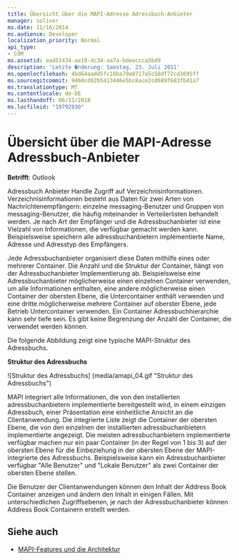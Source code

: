 ```yaml
---
title: Übersicht über die MAPI-Adresse Adressbuch-Anbieter
manager: soliver
ms.date: 11/16/2014
ms.audience: Developer
localization_priority: Normal
api_type:
- COM
ms.assetid: ead51434-ae19-4c34-aa7a-bdeeccca5bd9
description: 'Letzte �nderung: Samstag, 23. Juli 2011'
ms.openlocfilehash: 4bd64aadd5fc18ba79a8717a5c58df72cd3695ff
ms.sourcegitcommit: 9d60cd82b5413446e5bc8ace2cd689f683fb41a7
ms.translationtype: MT
ms.contentlocale: de-DE
ms.lasthandoff: 06/11/2018
ms.locfileid: "19792930"
---
```

# <a name="mapi-address-book-provider-overview"></a>Übersicht über die MAPI-Adresse Adressbuch-Anbieter
  
**Betrifft**: Outlook 
  
Adressbuch Anbieter Handle Zugriff auf Verzeichnisinformationen. Verzeichnisinformationen besteht aus Daten für zwei Arten von Nachrichtenempfängern: einzelne messaging-Benutzer und Gruppen von messaging-Benutzer, die häufig miteinander in Verteilerlisten behandelt werden. Je nach Art der Empfänger und die Adressbuchanbieter ist eine Vielzahl von Informationen, die verfügbar gemacht werden kann. Beispielsweise speichern alle adressbuchanbietern implementierte Name, Adresse und Adresstyp des Empfängers.
  
Jede Adressbuchanbieter organisiert diese Daten mithilfe eines oder mehrerer Container. Die Anzahl und die Struktur der Container, hängt von der Adressbuchanbieter Implementierung ab. Beispielsweise eine Adressbuchanbieter möglicherweise einen einzelnen Container verwenden, um alle Informationen enthalten, eine andere möglicherweise einen Container der obersten Ebene, die Untercontainer enthält verwenden und eine dritte möglicherweise mehrere Container auf oberster Ebene, jede Betrieb Untercontainer verwenden. Ein Container Adressbuchhierarchie kann sehr tiefe sein. Es gibt keine Begrenzung der Anzahl der Container, die verwendet werden können.
  
Die folgende Abbildung zeigt eine typische MAPI-Struktur des Adressbuchs.
  
**Struktur des Adressbuchs**
  
![Struktur des Adressbuchs] (media/amapi_04.gif "Struktur des Adressbuchs")
  
MAPI integriert alle Informationen, die von den installierten adressbuchanbietern implementierte bereitgestellt wird, in einem einzigen Adressbuch, einer Präsentation eine einheitliche Ansicht an die Clientanwendung. Die integrierte Liste zeigt die Container der obersten Ebene, die von den einzelnen der installierten adressbuchanbietern implementierte angezeigt. Die meisten adressbuchanbietern implementierte verfügbar machen nur ein paar Container (in der Regel von 1 bis 3) auf der obersten Ebene für die Einbeziehung in der obersten Ebene der MAPI-integrierte des Adressbuchs. Beispielsweise kann ein Adressbuchanbieter verfügbar "Alle Benutzer" und "Lokale Benutzer" als zwei Container der obersten Ebene stellen.
  
Die Benutzer der Clientanwendungen können den Inhalt der Address Book Container anzeigen und ändern den Inhalt in einigen Fällen. Mit unterschiedlichen Zugriffsebenen, je nach der Adressbuchanbieter können Address Book Containern erstellt werden. 
  
## <a name="see-also"></a>Siehe auch

- [MAPI-Features und die Architektur](mapi-features-and-architecture.md)

